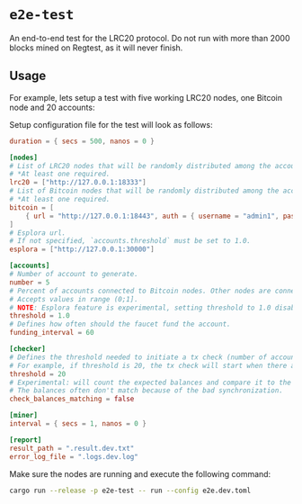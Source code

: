 # `e2e-test`

An end-to-end test for the LRC20 protocol.
Do not run with more than 2000 blocks mined on Regtest, as it will never finish.

## Usage

For example, lets setup a test with five working LRC20 nodes, one Bitcoin node and 20 accounts:

Setup configuration file for the test will look as follows:

``` toml
duration = { secs = 500, nanos = 0 }

[nodes]
# List of LRC20 nodes that will be randomly distributed among the accounts. 
# *At least one required.
lrc20 = ["http://127.0.0.1:18333"]
# List of Bitcoin nodes that will be randomly distributed among the accounts. 
# *At least one required.
bitcoin = [
    { url = "http://127.0.0.1:18443", auth = { username = "admin1", password = "123" } },
]
# Esplora url. 
# If not specified, `accounts.threshold` must be set to 1.0.
esplora = ["http://127.0.0.1:30000"]

[accounts]
# Number of account to generate.
number = 5
# Percent of accounts connected to Bitcoin nodes. Other nodes are connected to Esplora.
# Accepts values in range (0;1]. 
# NOTE: Esplora feature is experimental, setting threshold to 1.0 disables it, i.e. all the accounts will be connected to Bitcoin RPC.
threshold = 1.0
# Defines how often should the faucet fund the account.
funding_interval = 60

[checker]
# Defines the threshold needed to initiate a tx check (number of accounts)
# For example, if threshold is 20, the tx check will start when there are at least 20 transactions broadcasted.
threshold = 20
# Experimental: will count the expected balances and compare it to the actual balances in the end of the test.
# The balances often don't match because of the bad synchronization.
check_balances_matching = false

[miner]
interval = { secs = 1, nanos = 0 }

[report]
result_path = ".result.dev.txt"
error_log_file = ".logs.dev.log"
```

Make sure the nodes are running and execute the following command:

``` sh
cargo run --release -p e2e-test -- run --config e2e.dev.toml 
```
